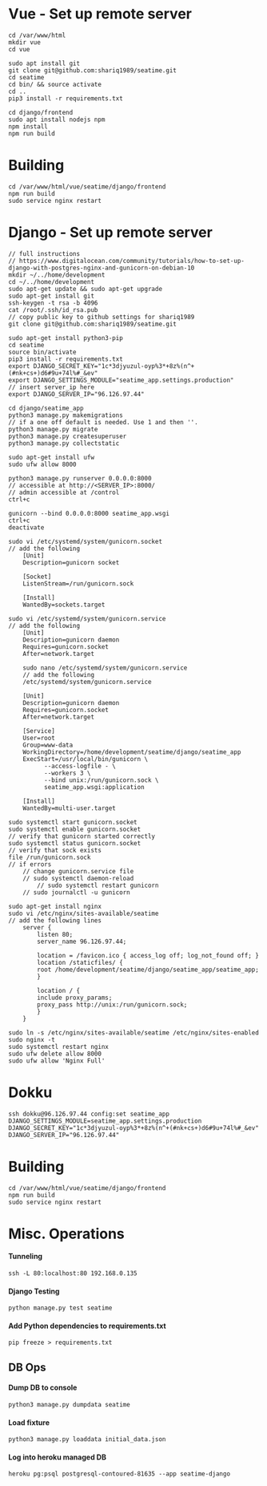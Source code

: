 # Vue - Set up remote server
	cd /var/www/html
	mkdir vue
	cd vue

	sudo apt install git
	git clone git@github.com:shariq1989/seatime.git	
	cd seatime
	cd bin/ && source activate
	cd ..
	pip3 install -r requirements.txt

	cd django/frontend
	sudo apt install nodejs npm
	npm install
	npm run build
	
# Building
	cd /var/www/html/vue/seatime/django/frontend
	npm run build
	sudo service nginx restart

# Django - Set up remote server
	// full instructions
	// https://www.digitalocean.com/community/tutorials/how-to-set-up-django-with-postgres-nginx-and-gunicorn-on-debian-10
	mkdir ~/../home/development
	cd ~/../home/development
	sudo apt-get update && sudo apt-get upgrade
	sudo apt-get install git
	ssh-keygen -t rsa -b 4096
	cat /root/.ssh/id_rsa.pub
	// copy public key to github settings for shariq1989
	git clone git@github.com:shariq1989/seatime.git
	
	sudo apt-get install python3-pip
	cd seatime
	source bin/activate
	pip3 install -r requirements.txt
	export DJANGO_SECRET_KEY="1c*3djyuzul-oyp%3*+8z%(n^+(#nk+cs+)d6#9u+74l%#_&ev"	
	export DJANGO_SETTINGS_MODULE="seatime_app.settings.production"
	// insert server_ip here
	export DJANGO_SERVER_IP="96.126.97.44"
	
	cd django/seatime_app
	python3 manage.py makemigrations
	// if a one off default is needed. Use 1 and then ''.
	python3 manage.py migrate
	python3 manage.py createsuperuser
	python3 manage.py collectstatic
	
	sudo apt-get install ufw
	sudo ufw allow 8000
	
	python3 manage.py runserver 0.0.0.0:8000
	// accessible at http://<SERVER_IP>:8000/
	// admin accessible at /control
	ctrl+c
	
	gunicorn --bind 0.0.0.0:8000 seatime_app.wsgi
	ctrl+c
	deactivate
	
	sudo vi /etc/systemd/system/gunicorn.socket
	// add the following
		[Unit]
		Description=gunicorn socket

		[Socket]
		ListenStream=/run/gunicorn.sock

		[Install]
		WantedBy=sockets.target
	
	sudo vi /etc/systemd/system/gunicorn.service
	// add the following
		[Unit]
		Description=gunicorn daemon
		Requires=gunicorn.socket
		After=network.target

		sudo nano /etc/systemd/system/gunicorn.service
		// add the following
		/etc/systemd/system/gunicorn.service

		[Unit]
		Description=gunicorn daemon
		Requires=gunicorn.socket
		After=network.target

		[Service]
		User=root
		Group=www-data
		WorkingDirectory=/home/development/seatime/django/seatime_app
		ExecStart=/usr/local/bin/gunicorn \
			  --access-logfile - \
			  --workers 3 \
			  --bind unix:/run/gunicorn.sock \
			  seatime_app.wsgi:application

		[Install]
		WantedBy=multi-user.target

	sudo systemctl start gunicorn.socket
	sudo systemctl enable gunicorn.socket
	// verify that gunicorn started correctly
	sudo systemctl status gunicorn.socket
	// verify that sock exists
	file /run/gunicorn.sock
	// if errors
		// change gunicorn.service file
		// sudo systemctl daemon-reload
    		// sudo systemctl restart gunicorn
		// sudo journalctl -u gunicorn
	
	sudo apt-get install nginx
	sudo vi /etc/nginx/sites-available/seatime
	// add the following lines
		server {
		    listen 80;
		    server_name 96.126.97.44;

		    location = /favicon.ico { access_log off; log_not_found off; }
		    location /staticfiles/ {
			root /home/development/seatime/django/seatime_app/seatime_app;
		    }

		    location / {
			include proxy_params;
			proxy_pass http://unix:/run/gunicorn.sock;
		    }
		}
	
	sudo ln -s /etc/nginx/sites-available/seatime /etc/nginx/sites-enabled	
	sudo nginx -t
	sudo systemctl restart nginx
	sudo ufw delete allow 8000
	sudo ufw allow 'Nginx Full'
	
# Dokku
    ssh dokku@96.126.97.44 config:set seatime_app DJANGO_SETTINGS_MODULE=seatime_app.settings.production DJANGO_SECRET_KEY="1c*3djyuzul-oyp%3*+8z%(n^+(#nk+cs+)d6#9u+74l%#_&ev" DJANGO_SERVER_IP="96.126.97.44"

# Building
	cd /var/www/html/vue/seatime/django/frontend
	npm run build
	sudo service nginx restart
# Misc. Operations
#### Tunneling
	ssh -L 80:localhost:80 192.168.0.135
#### Django Testing
	python manage.py test seatime
#### Add Python dependencies to requirements.txt
	pip freeze > requirements.txt	
## DB Ops
#### Dump DB to console 
    python3 manage.py dumpdata seatime
#### Load fixture
    python3 manage.py loaddata initial_data.json
#### Log into heroku managed DB
    heroku pg:psql postgresql-contoured-81635 --app seatime-django
